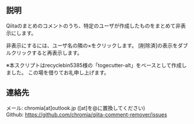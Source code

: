 説明
----

Qiitaのまとめのコメントのうち、特定のユーザが作成したものをまとめて非表示にします。

非表示にするには、ユーザ名の隣の×をクリックします。
[削除済]の表示をダブルクリックすると再表示します。


※本スクリプトはrecyclebin5385様の「togecutter-alt」をベースとして作成しました。
  この場を借りてお礼申し上げます。


連絡先
------
メール: chromia[at]outlook.jp ([at]を@に置換してください)  
Github: https://github.com/chromia/qiita-comment-remover/issues
